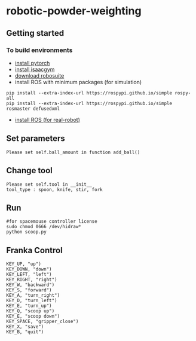 # robotic-powder-weighting

## Getting started

### To build environments
- [install pytorch](https://pytorch.org/get-started/locally/)
- [install isaacgym](https://developer.nvidia.com/isaac-gym)
- [download robosuite](https://github.com/ARISE-Initiative/robosuite/tree/master)
- install ROS with minimum packages (for simulation)
```
pip install --extra-index-url https://rospypi.github.io/simple rospy-all
pip install --extra-index-url https://rospypi.github.io/simple rosmaster defusedxml
```
- [install ROS (for real-robot)](http://wiki.ros.org/ROS/Installation)

## Set parameters
```
Please set self.ball_amount in function add_ball()
```
## Change tool
```
Please set self.tool in __init__
tool_type : spoon, knife, stir, fork
```
## Run
```
#for spacemouse controller license 
sudo chmod 0666 /dev/hidraw*
python scoop.py
```

## Franka Control
```
KEY_UP, "up")
KEY_DOWN, "down")
KEY_LEFT, "left")
KEY_RIGHT, "right")
KEY_W, "backward")
KEY_S, "forward")
KEY_A, "turn_right")
KEY_D, "turn_left")
KEY_E, "turn_up")
KEY_Q, "scoop up")
KEY_E, "scoop down")
KEY_SPACE, "gripper_close")
KEY_X, "save")
KEY_B, "quit")
```


